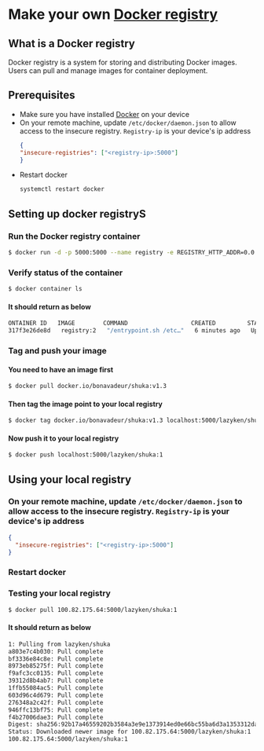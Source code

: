 # Make your own [Docker registry](https://hub.docker.com/)
## What is a **Docker registry**
Docker registry is a system for storing and distributing Docker images. Users can pull and manage images for container deployment.
## Prerequisites
- Make sure you have installed [Docker](https://docs.docker.com/engine/install/ubuntu/) on your device
- On your remote machine, update ```/etc/docker/daemon.json``` to allow access to the insecure registry. ```Registry-ip``` is your device's ip address
    ```json
    {
    "insecure-registries": ["<registry-ip>:5000"]
    }
    ``` 
- Restart docker
    ```bash
    systemctl restart docker
    ```
## Setting up docker registryS
### Run the Docker registry container
```bash
$ docker run -d -p 5000:5000 --name registry -e REGISTRY_HTTP_ADDR=0.0.0.0:5000 registry:2
```
### Verify status of the container
```bash
$ docker container ls
```
#### It should return as below
```bash
ONTAINER ID   IMAGE        COMMAND                  CREATED         STATUS         PORTS                                         NAMES
317f3e26de8d   registry:2   "/entrypoint.sh /etc…"   6 minutes ago   Up 6 minutes   0.0.0.0:5000->5000/tcp, [::]:5000->5000/tcp   registry
```
### Tag and push your image
#### You need to have an image first
```bash
$ docker pull docker.io/bonavadeur/shuka:v1.3
```
#### Then tag the image point to your local registry
```bash
$ docker tag docker.io/bonavadeur/shuka:v1.3 localhost:5000/lazyken/shuka:1
```
#### Now push it to your local registry
```bash
$ docker push localhost:5000/lazyken/shuka:1
```
## Using your local registry
### On your remote machine, update ```/etc/docker/daemon.json``` to allow access to the insecure registry. ```Registry-ip``` is your device's ip address
```json
{
  "insecure-registries": ["<registry-ip>:5000"]
}
``` 
### Restart docker
### Testing your local registry
```bash
$ docker pull 100.82.175.64:5000/lazyken/shuka:1
```
#### It should return as below
```bash
1: Pulling from lazyken/shuka
a803e7c4b030: Pull complete 
bf3336e84c8e: Pull complete 
8973eb85275f: Pull complete 
f9afc3cc0135: Pull complete 
39312d8b4ab7: Pull complete 
1ffb55084ac5: Pull complete 
603d96c4d679: Pull complete 
276348a2c42f: Pull complete 
946ffc13bf75: Pull complete 
f4b27006dae3: Pull complete 
Digest: sha256:92b17a46559202b3584a3e9e1373914ed0e66bc55ba6d3a1353312dae25de79b
Status: Downloaded newer image for 100.82.175.64:5000/lazyken/shuka:1
100.82.175.64:5000/lazyken/shuka:1
```